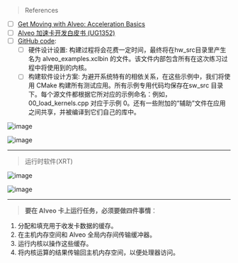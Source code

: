 
> References

- [ ] [Get Moving with Alveo: Acceleration Basics](https://www.xilinx.com/developer/articles/acceleration-basics.html)
- [ ] [Alveo 加速卡开发白皮书 (UG1352)](https://docs.xilinx.com/v/u/zh-CN/ug1352-get-moving-with-alveo)
- [ ] [GitHub code](https://github.com/Xilinx/Get_Moving_With_Alveo/tree/master):
  - [ ] 硬件设计设置: 构建过程将会花费一定时间，最终将在hw_src目录里产生名为 alveo_examples.xclbin 的文件。该文件内部包含所有在这次练习过程中将使用到的内核。
  - [ ] 构建软件设计方案: 为避开系统特有的相依关系，在这些示例中，我们将使用 CMake 构建所有测试应用。所有示例专用代码均保存在sw_src 目录下。每个源文件都根据它所对应的示例命名：例如，00_load_kernels.cpp 对应于示例 0。还有一些附加的“辅助”文件在应用之间共享，并被编译到它们自己的库中。

![image](https://github.com/hcysky/FPGA/assets/64795241/2ef6ead2-b790-49f0-ab5b-af6c4ba53a5c)

![image](https://github.com/hcysky/FPGA/assets/64795241/84e33595-9ebb-4c7a-9f25-e8343c4dc894)


-------
> 运行时软件(XRT)

![image](https://github.com/hcysky/FPGA/assets/64795241/d28f55b1-6ea6-4bff-8a5d-613a29dc91e6)

![image](https://github.com/hcysky/FPGA/assets/64795241/99da1c86-171e-48a7-b11b-eb68c6ae6bf7)


------

> **要在 Alveo 卡上运行任务，必须要做四件事情**：
1. 分配和填充用于收发卡数据的缓存。
2. 在主机内存空间和 Alveo 全局内存间传输缓冲器。
3. 运行内核以操作这些缓存。
4. 将内核运算的结果传输回主机内存空间，以便处理器访问。












